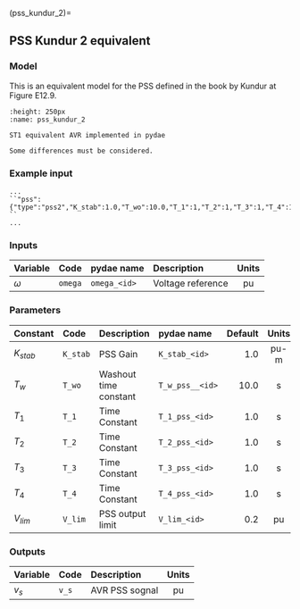 (pss_kundur_2)=
## PSS Kundur 2 equivalent

### Model

This is an equivalent model for the PSS defined in the book by Kundur at Figure E12.9. 

```{figure} ./pss_kundur_2.svg
:height: 250px
:name: pss_kundur_2

ST1 equivalent AVR implemented in pydae 
```


```{warning} 
Some differences must be considered.
```

### Example input

```{code} 
...
``"pss":{"type":"pss2","K_stab":1.0,"T_wo":10.0,"T_1":1,"T_2":1,"T_3":1,"T_4":1,"V_lim":0.2}, ``
...
```



### Inputs

| Variable   | Code        | pydae name       | Description        |  Units |
| :--------- | :---------- | :----------      | :----------------- | :-----:| 
| $\omega$   | ``omega``   | ``omega_<id>``   | Voltage reference  |  pu    |                  
        


### Parameters

| Constant     | Code        | Description                | pydae name          | Default |  Units  |
| :---------   |:----------  | :-------------             |:---------           |-------: | :------:| 
| $K_{stab}$   | ``K_stab``  | PSS Gain                   | ``K_stab_<id>``     | 1.0     |  pu-m   | 
| $T_{w}$      | ``T_wo``    | Washout time constant      | ``T_w_pss__<id>``   | 10.0    |  s      | 
| $T_{1}$      | ``T_1``     | Time Constant              | ``T_1_pss_<id>``    | 1.0     |  s      | 
| $T_{2}$      | ``T_2``     | Time Constant              | ``T_2_pss_<id>``    | 1.0     |  s      | 
| $T_{3}$      | ``T_3``     | Time Constant              | ``T_3_pss_<id>``    | 1.0     |  s      | 
| $T_{4}$      | ``T_4``     | Time Constant              | ``T_4_pss_<id>``    | 1.0     |  s      | 
| $V_{lim}$    | ``V_lim``   | PSS output limit           | ``V_lim_<id>``      | 0.2     |  pu     |      


### Outputs

| Variable   | Code        | Description           |  Units  |
| :--------- | :---------- | :-------------------- |:-------:|     
| $v_s$      | ``v_s``     |AVR PSS sognal         |  pu     | 
